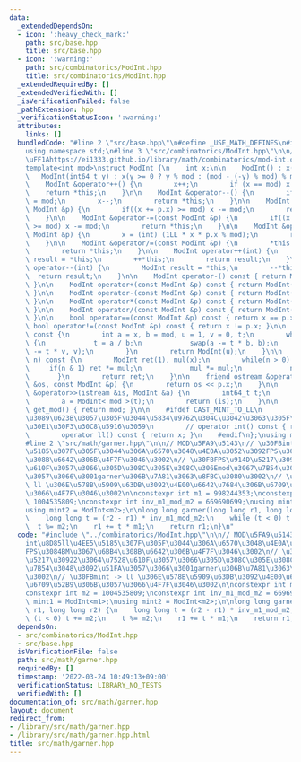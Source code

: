 ```yaml
---
data:
  _extendedDependsOn:
  - icon: ':heavy_check_mark:'
    path: src/base.hpp
    title: src/base.hpp
  - icon: ':warning:'
    path: src/combinatorics/ModInt.hpp
    title: src/combinatorics/ModInt.hpp
  _extendedRequiredBy: []
  _extendedVerifiedWith: []
  _isVerificationFailed: false
  _pathExtension: hpp
  _verificationStatusIcon: ':warning:'
  attributes:
    links: []
  bundledCode: "#line 2 \"src/base.hpp\"\n#define _USE_MATH_DEFINES\n#include <bits/stdc++.h>\n\
    using namespace std;\n#line 3 \"src/combinatorics/ModInt.hpp\"\n\n// \u53C2\u8003\
    \uFF1Ahttps://ei1333.github.io/library/math/combinatorics/mod-int.cpp\n// ModInt\n\
    template<int mod>\nstruct ModInt {\n    int x;\n\n    ModInt() : x(0) {}\n\n \
    \   ModInt(int64_t y) : x(y >= 0 ? y % mod : (mod - (-y) % mod) % mod) {}\n\n\
    \    ModInt &operator++() {\n        x++;\n        if (x == mod) x = 0;\n    \
    \    return *this;\n    }\n\n    ModInt &operator--() {\n        if (x == 0) x\
    \ = mod;\n        x--;\n        return *this;\n    }\n\n    ModInt &operator+=(const\
    \ ModInt &p) {\n        if((x += p.x) >= mod) x -= mod;\n        return *this;\n\
    \    }\n\n    ModInt &operator-=(const ModInt &p) {\n        if((x += mod - p.x)\
    \ >= mod) x -= mod;\n        return *this;\n    }\n\n    ModInt &operator*=(const\
    \ ModInt &p) {\n        x = (int) (1LL * x * p.x % mod);\n        return *this;\n\
    \    }\n\n    ModInt &operator/=(const ModInt &p) {\n        *this *= p.inv();\n\
    \        return *this;\n    }\n\n    ModInt operator++(int) {\n        ModInt\
    \ result = *this;\n        ++*this;\n        return result;\n    }\n\n    ModInt\
    \ operator--(int) {\n        ModInt result = *this;\n        --*this;\n      \
    \  return result;\n    }\n\n    ModInt operator-() const { return ModInt(-x);\
    \ }\n\n    ModInt operator+(const ModInt &p) const { return ModInt(*this) += p;\
    \ }\n\n    ModInt operator-(const ModInt &p) const { return ModInt(*this) -= p;\
    \ }\n\n    ModInt operator*(const ModInt &p) const { return ModInt(*this) *= p;\
    \ }\n\n    ModInt operator/(const ModInt &p) const { return ModInt(*this) /= p;\
    \ }\n\n    bool operator==(const ModInt &p) const { return x == p.x; }\n\n   \
    \ bool operator!=(const ModInt &p) const { return x != p.x; }\n\n    ModInt inv()\
    \ const {\n        int a = x, b = mod, u = 1, v = 0, t;\n        while(b > 0)\
    \ {\n            t = a / b;\n            swap(a -= t * b, b);\n            swap(u\
    \ -= t * v, v);\n        }\n        return ModInt(u);\n    }\n\n    ModInt pow(int64_t\
    \ n) const {\n        ModInt ret(1), mul(x);\n        while(n > 0) {\n       \
    \     if(n & 1) ret *= mul;\n            mul *= mul;\n            n >>= 1;\n \
    \       }\n        return ret;\n    }\n\n    friend ostream &operator<<(ostream\
    \ &os, const ModInt &p) {\n        return os << p.x;\n    }\n\n    friend istream\
    \ &operator>>(istream &is, ModInt &a) {\n        int64_t t;\n        is >> t;\n\
    \        a = ModInt< mod >(t);\n        return (is);\n    }\n\n    static int\
    \ get_mod() { return mod; }\n\n    #ifdef CAST_MINT_TO_LL\n        // mint\u304B\
    \u3089\u623B\u3057\u305F\u3044\u5834\u9762\u304C\u3042\u3063\u305F\u3089\u30B3\
    \u30E1\u30F3\u30C8\u5916\u3059\n        // operator int() const { return x; }\n\
    \        operator ll() const { return x; }\n    #endif\n};\nusing mint = ModInt<MOD>;\n\
    #line 2 \"src/math/garner.hpp\"\n\n// MOD\u5FA9\u5143\n// \u30FBint\u8D85ll\u4EE5\
    \u5185\u307F\u305F\u3044\u306A\u6570\u3048\u4E0A\u3052\u3092FPS\u3084BM\u3067\u6BB4\
    \u308B\u6642\u306B\u4F7F\u3046\u3002\n// \u30FBFPS\u914D\u5217\u30922\u3064\u7528\
    \u610F\u3057\u3066\u305D\u308C\u305E\u308C\u306Emod\u3067\u7B54\u3048\u3092\u51FA\
    \u3057\u3066\u3001garner\u306B\u7A81\u3063\u8FBC\u3080\u3002\n// \u30FBmint ->\
    \ ll \u306E\u578B\u5909\u63DB\u3092\u4E00\u6642\u7684\u306B\u6709\u52B9\u306B\u3057\
    \u3066\u4F7F\u3046\u3002\n\nconstexpr int m1 = 998244353;\nconstexpr int m2 =\
    \ 1004535809;\nconstexpr int inv_m1_mod_m2 = 669690699;\nusing mint1 = ModInt<m1>;\n\
    using mint2 = ModInt<m2>;\n\nlong long garner(long long r1, long long r2) {\n\
    \    long long t = (r2 - r1) * inv_m1_mod_m2;\n    while (t < 0) t += m2;\n  \
    \  t %= m2;\n    r1 += t * m1;\n    return r1;\n}\n"
  code: "#include \"../combinatorics/ModInt.hpp\"\n\n// MOD\u5FA9\u5143\n// \u30FB\
    int\u8D85ll\u4EE5\u5185\u307F\u305F\u3044\u306A\u6570\u3048\u4E0A\u3052\u3092\
    FPS\u3084BM\u3067\u6BB4\u308B\u6642\u306B\u4F7F\u3046\u3002\n// \u30FBFPS\u914D\
    \u5217\u30922\u3064\u7528\u610F\u3057\u3066\u305D\u308C\u305E\u308C\u306Emod\u3067\
    \u7B54\u3048\u3092\u51FA\u3057\u3066\u3001garner\u306B\u7A81\u3063\u8FBC\u3080\
    \u3002\n// \u30FBmint -> ll \u306E\u578B\u5909\u63DB\u3092\u4E00\u6642\u7684\u306B\
    \u6709\u52B9\u306B\u3057\u3066\u4F7F\u3046\u3002\n\nconstexpr int m1 = 998244353;\n\
    constexpr int m2 = 1004535809;\nconstexpr int inv_m1_mod_m2 = 669690699;\nusing\
    \ mint1 = ModInt<m1>;\nusing mint2 = ModInt<m2>;\n\nlong long garner(long long\
    \ r1, long long r2) {\n    long long t = (r2 - r1) * inv_m1_mod_m2;\n    while\
    \ (t < 0) t += m2;\n    t %= m2;\n    r1 += t * m1;\n    return r1;\n}\n"
  dependsOn:
  - src/combinatorics/ModInt.hpp
  - src/base.hpp
  isVerificationFile: false
  path: src/math/garner.hpp
  requiredBy: []
  timestamp: '2022-03-24 10:49:13+09:00'
  verificationStatus: LIBRARY_NO_TESTS
  verifiedWith: []
documentation_of: src/math/garner.hpp
layout: document
redirect_from:
- /library/src/math/garner.hpp
- /library/src/math/garner.hpp.html
title: src/math/garner.hpp
---
```

